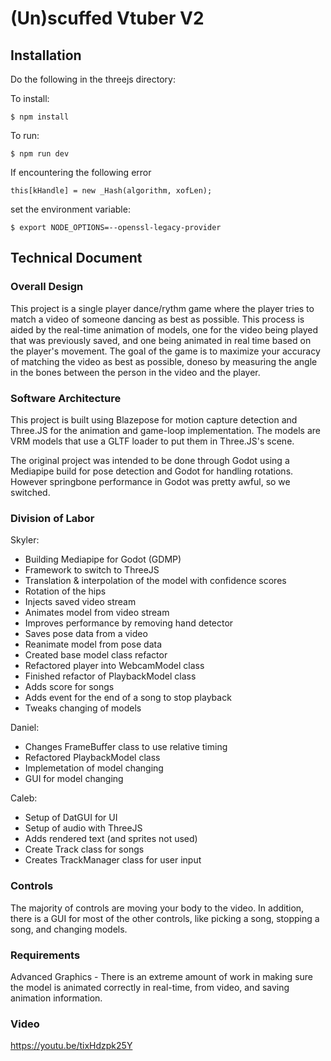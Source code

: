 # (Un)scuffed Vtuber V2

## Installation

Do the following in the threejs directory:

To install:
```
$ npm install
```

To run:
```
$ npm run dev
```

If encountering the following error
```
this[kHandle] = new _Hash(algorithm, xofLen);
```
set the environment variable:
```
$ export NODE_OPTIONS=--openssl-legacy-provider
```

## Technical Document

### Overall Design

This project is a single player dance/rythm game where the player tries to match a video of someone dancing as best as possible. This process is aided by the real-time animation of models, one for the video being played that was previously saved, and one being animated in real time based on the player's movement. The goal of the game is to maximize your accuracy of matching the video as best as possible, doneso by measuring the angle in the bones between the person in the video and the player. 

### Software Architecture

This project is built using Blazepose for motion capture detection and Three.JS for the animation and game-loop implementation. The models are VRM models that use a GLTF loader to put them in Three.JS's scene. 

The original project was intended to be done through Godot using a Mediapipe build for pose detection and Godot for handling rotations. However springbone performance in Godot was pretty awful, so we switched.

### Division of Labor

Skyler:

- Building Mediapipe for Godot (GDMP)
- Framework to switch to ThreeJS
- Translation & interpolation of the model with confidence scores 
- Rotation of the hips
- Injects saved video stream
- Animates model from video stream
- Improves performance by removing hand detector
- Saves pose data from a video
- Reanimate model from pose data
- Created base model class refactor
- Refactored player into WebcamModel class
- Finished refactor of PlaybackModel class
- Adds score for songs
- Adds event for the end of a song to stop playback
- Tweaks changing of models

Daniel:

- Changes FrameBuffer class to use relative timing
- Refactored PlaybackModel class 
- Implemetation of model changing
- GUI for model changing

Caleb:

- Setup of DatGUI for UI
- Setup of audio with ThreeJS
- Adds rendered text (and sprites not used)
- Create Track class for songs
- Creates TrackManager class for user input


### Controls

The majority of controls are moving your body to the video. In addition, there is a GUI for most of the other controls, like picking a song, stopping a song, and changing models.

### Requirements

Advanced Graphics - There is an extreme amount of work in making sure the model is animated correctly in real-time, from video, and saving animation information. 


### Video

https://youtu.be/tixHdzpk25Y
